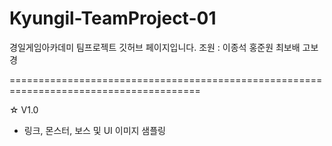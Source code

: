 # Kyungil-TeamProject-01

경일게임아카데미 팀프로젝트 깃허브 페이지입니다.
조원 : 이종석 홍준원 최보배 고보경

=======================================================================================

☆ V1.0
* 링크, 몬스터, 보스 및 UI 이미지 샘플링
